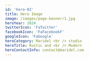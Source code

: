 ```yaml
---
id: 'hero-02'
title: Hero Image
image: /images/page-banner/1.jpg
heroYear: 2024
twitterIcon: 'FaTwitter'
facebookIcon: 'FaFacebookF'
googleIcon: 'FaGoogle'
heroCategory: Maridel <br /> studio
heroTitle: Rustic and <br /> Modern
heroContactInfo: contact@maridel.com
---
```

